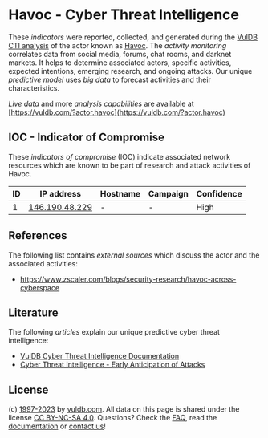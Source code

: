 # Havoc - Cyber Threat Intelligence

These _indicators_ were reported, collected, and generated during the [VulDB CTI analysis](https://vuldb.com/?kb.cti) of the actor known as [Havoc](https://vuldb.com/?actor.havoc). The _activity monitoring_ correlates data from social media, forums, chat rooms, and darknet markets. It helps to determine associated actors, specific activities, expected intentions, emerging research, and ongoing attacks. Our unique _predictive model_ uses _big data_ to forecast activities and their characteristics.

_Live data_ and more _analysis capabilities_ are available at [https://vuldb.com/?actor.havoc](https://vuldb.com/?actor.havoc)

## IOC - Indicator of Compromise

These _indicators of compromise_ (IOC) indicate associated network resources which are known to be part of research and attack activities of Havoc.

ID | IP address | Hostname | Campaign | Confidence
-- | ---------- | -------- | -------- | ----------
1 | [146.190.48.229](https://vuldb.com/?ip.146.190.48.229) | - | - | High

## References

The following list contains _external sources_ which discuss the actor and the associated activities:

* https://www.zscaler.com/blogs/security-research/havoc-across-cyberspace

## Literature

The following _articles_ explain our unique predictive cyber threat intelligence:

* [VulDB Cyber Threat Intelligence Documentation](https://vuldb.com/?kb.cti)
* [Cyber Threat Intelligence - Early Anticipation of Attacks](https://www.scip.ch/en/?labs.20201022)

## License

(c) [1997-2023](https://vuldb.com/?kb.changelog) by [vuldb.com](https://vuldb.com/?kb.about). All data on this page is shared under the license [CC BY-NC-SA 4.0](https://creativecommons.org/licenses/by-nc-sa/4.0/). Questions? Check the [FAQ](https://vuldb.com/?kb.faq), read the [documentation](https://vuldb.com/?kb) or [contact us](https://vuldb.com/?contact)!
